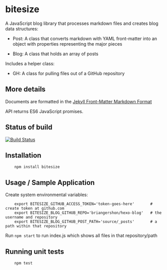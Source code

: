 # bitesize

A JavaScript blog library that processes markdown files and creates blog data structures:

* Post: A class that converts markdown with YAML front-matter into an object with properties representing the major pieces

* Blog: A class that holds an array of posts

Includes a helper class:

* GH: A class for pulling files out of a GitHub repository

## More details

Documents are formatted in the [Jekyll Front-Matter Markdown Format](http://jekyllrb.com/docs/frontmatter/)

API returns ES6 JavaScript promises.

## Status of build

[![Build Status](https://travis-ci.org/briangershon/bitesize.png?branch=master)](https://travis-ci.org/briangershon/bitesize)

## Installation

        npm install bitesize

## Usage / Sample Application

Create system environmental variables:

        export BITESIZE_GITHUB_ACCESS_TOKEN='token-goes-here'       # create token at github.com
        export BITESIZE_BLOG_GITHUB_REPO='briangershon/hexo-blog'   # the username and repository
        export BITESIZE_BLOG_GITHUB_POST_PATH='source/_posts'       # a path within that repository

Run `npm start` to run index.js which shows all files in that repository/path

## Running unit tests

        npm test
